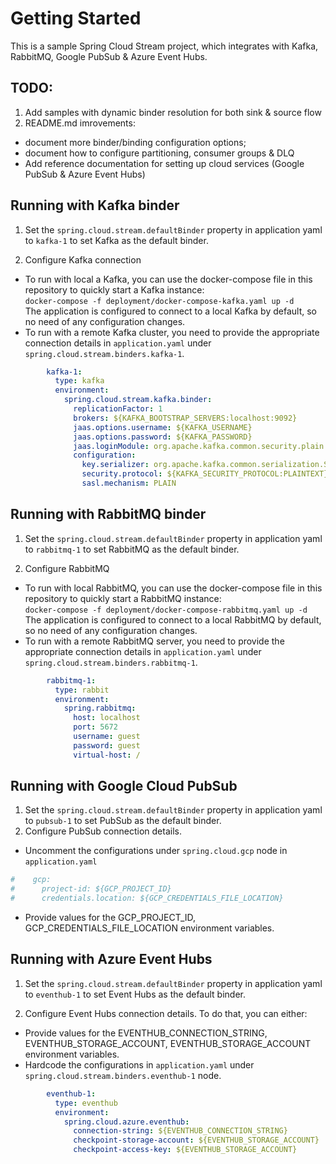 # Getting Started
This is a sample Spring Cloud Stream project, which integrates with Kafka, RabbitMQ, Google PubSub & Azure Event Hubs.

## TODO:
1. Add samples with dynamic binder resolution for both sink & source flow
2. README.md imrovements:
- document more binder/binding configuration options;  
- document how to configure partitioning, consumer groups & DLQ
- Add reference documentation for setting up cloud services (Google PubSub & Azure Event Hubs)

## Running with Kafka binder
1. Set the `spring.cloud.stream.defaultBinder` property in application yaml to `kafka-1` to set Kafka as the default binder. 

2. Configure Kafka connection
- To run with local a Kafka, you can use the docker-compose file in this repository to quickly start a Kafka instance:  
`docker-compose -f deployment/docker-compose-kafka.yaml up -d`  
The application is configured to connect to a local Kafka by default, so no need of any configuration changes.
- To run with a remote Kafka cluster, you need to provide the appropriate connection details in `application.yaml` under `spring.cloud.stream.binders.kafka-1`.
```yaml
        kafka-1:
          type: kafka
          environment:
            spring.cloud.stream.kafka.binder:
              replicationFactor: 1
              brokers: ${KAFKA_BOOTSTRAP_SERVERS:localhost:9092}
              jaas.options.username: ${KAFKA_USERNAME}
              jaas.options.password: ${KAFKA_PASSWORD}
              jaas.loginModule: org.apache.kafka.common.security.plain.PlainLoginModule
              configuration:
                key.serializer: org.apache.kafka.common.serialization.StringSerializer
                security.protocol: ${KAFKA_SECURITY_PROTOCOL:PLAINTEXT}
                sasl.mechanism: PLAIN
```

## Running with RabbitMQ binder
1. Set the `spring.cloud.stream.defaultBinder` property in application yaml to `rabbitmq-1` to set RabbitMQ as the default binder. 

2. Configure RabbitMQ
- To run with local RabbitMQ, you can use the docker-compose file in this repository to quickly start a RabbitMQ instance:  
`docker-compose -f deployment/docker-compose-rabbitmq.yaml up -d`  
The application is configured to connect to a local RabbitMQ by default, so no need of any configuration changes.
- To run with a remote RabbitMQ server, you need to provide the appropriate connection details in `application.yaml` under `spring.cloud.stream.binders.rabbitmq-1`.
```yaml
        rabbitmq-1:
          type: rabbit
          environment:
            spring.rabbitmq:
              host: localhost
              port: 5672
              username: guest
              password: guest
              virtual-host: /
```
## Running with Google Cloud PubSub
1. Set the `spring.cloud.stream.defaultBinder` property in application yaml to `pubsub-1` to set PubSub as the default binder. 
2. Configure PubSub connection details. 
- Uncomment the configurations under `spring.cloud.gcp` node in `application.yaml`
```yaml
#    gcp:
#      project-id: ${GCP_PROJECT_ID}
#      credentials.location: ${GCP_CREDENTIALS_FILE_LOCATION}
```
- Provide values for the GCP_PROJECT_ID, GCP_CREDENTIALS_FILE_LOCATION environment variables.


## Running with Azure Event Hubs
1. Set the `spring.cloud.stream.defaultBinder` property in application yaml to `eventhub-1` to set Event Hubs as the default binder. 

2. Configure Event Hubs connection details. To do that, you can either:
 - Provide values for the EVENTHUB_CONNECTION_STRING, EVENTHUB_STORAGE_ACCOUNT, EVENTHUB_STORAGE_ACCOUNT environment variables.
 - Hardcode the configurations in `application.yaml` under `spring.cloud.stream.binders.eventhub-1` node.
```yaml
        eventhub-1:
          type: eventhub
          environment:
            spring.cloud.azure.eventhub:
              connection-string: ${EVENTHUB_CONNECTION_STRING}
              checkpoint-storage-account: ${EVENTHUB_STORAGE_ACCOUNT}
              checkpoint-access-key: ${EVENTHUB_STORAGE_ACCOUNT}
```
